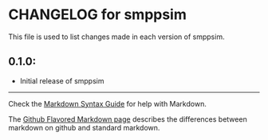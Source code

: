 # CHANGELOG for smppsim

This file is used to list changes made in each version of smppsim.

## 0.1.0:

* Initial release of smppsim

- - -
Check the [Markdown Syntax Guide](http://daringfireball.net/projects/markdown/syntax) for help with Markdown.

The [Github Flavored Markdown page](http://github.github.com/github-flavored-markdown/) describes the differences between markdown on github and standard markdown.
